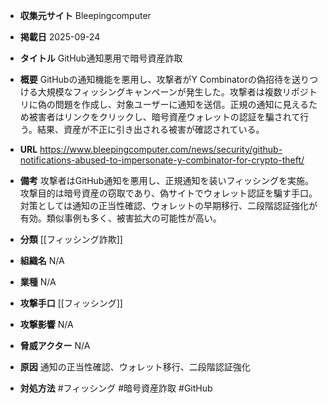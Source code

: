 - **収集元サイト**
Bleepingcomputer

- **掲載日**
2025-09-24

- **タイトル**
GitHub通知悪用で暗号資産詐取

- **概要**
GitHubの通知機能を悪用し、攻撃者がY Combinatorの偽招待を送りつける大規模なフィッシングキャンペーンが発生した。攻撃者は複数リポジトリに偽の問題を作成し、対象ユーザーに通知を送信。正規の通知に見えるため被害者はリンクをクリックし、暗号資産ウォレットの認証を騙されて行う。結果、資産が不正に引き出される被害が確認されている。

- **URL**
https://www.bleepingcomputer.com/news/security/github-notifications-abused-to-impersonate-y-combinator-for-crypto-theft/

- **備考**
攻撃者はGitHub通知を悪用し、正規通知を装いフィッシングを実施。攻撃目的は暗号資産の窃取であり、偽サイトでウォレット認証を騙す手口。対策としては通知の正当性確認、ウォレットの早期移行、二段階認証強化が有効。類似事例も多く、被害拡大の可能性が高い。

- **分類**
[[フィッシング詐欺]]

- **組織名**
N/A

- **業種**
N/A

- **攻撃手口**
[[フィッシング]]

- **攻撃影響**
N/A

- **脅威アクター**
N/A

- **原因**
通知の正当性確認、ウォレット移行、二段階認証強化

- **対処方法**
#フィッシング #暗号資産詐取 #GitHub
